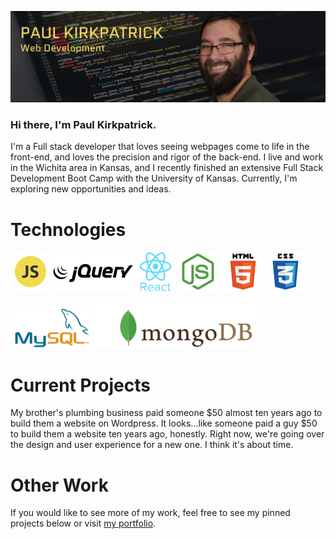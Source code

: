 ![Paul Kirkparick Banner](/Assets/Banner.jpg)

### Hi there, I'm Paul Kirkpatrick.

I'm a Full stack developer that loves seeing webpages come to life in the front-end, and loves the precision and rigor of the back-end. I live and work in the Wichita area in Kansas, and I recently finished an extensive Full Stack Development Boot Camp with the University of Kansas. Currently, I'm exploring new opportunities and ideas.

# Technologies

![Javascript](/Assets/Javascript.png) ![jQuery](/Assets/jQuery.png) ![React](/Assets/React.png) ![Node](/Assets/Node.png)  ![HTML5](/Assets/HTML5.png) ![CSS3](/Assets/CSS3.png)

![MySQL](/Assets/MySQL.png)  ![MongoDB](/Assets/MongoDB.png)

# Current Projects

My brother's plumbing business paid someone $50 almost ten years ago to build them a website on Wordpress. It looks...like someone paid a guy $50 to build them a website ten years ago, honestly. Right now, we're going over the design and user experience for a new one. I think it's about time.

# Other Work

If you would like to see more of my work, feel free to see my pinned projects below or visit [my portfolio](https://kirkpatrickpaul.github.io/portfolio).
